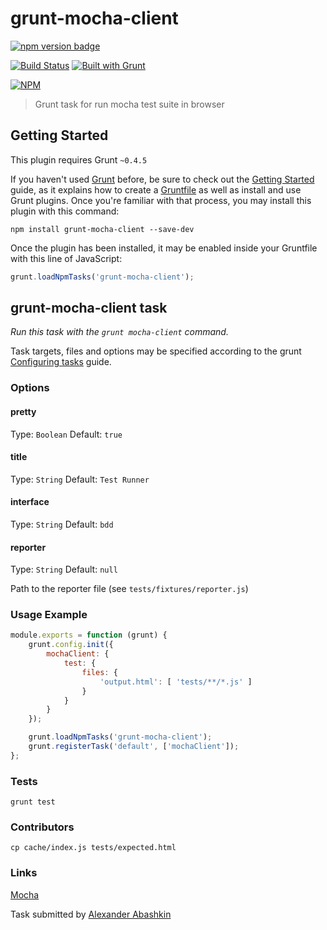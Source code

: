 # grunt-mocha-client

[![npm version badge](https://img.shields.io/npm/v/grunt-mocha-client.svg)](https://www.npmjs.org/package/grunt-mocha-client)

[![Build Status](https://travis-ci.org/monolithed/grunt-mocha-client.png)](https://travis-ci.org/monolithed/grunt-mocha-client)
[![Built with Grunt](https://cdn.gruntjs.com/builtwith.png)](http://gruntjs.com/)

[![NPM](https://nodei.co/npm/grunt-mocha-client.png?downloads=true)](https://nodei.co/npm/grunt-mocha-client)


> Grunt task for run mocha test suite in browser


## Getting Started
This plugin requires Grunt `~0.4.5`

If you haven't used [Grunt](http://gruntjs.com/) before, be sure to check out the [Getting Started](http://gruntjs.com/getting-started) guide, as it explains how to create a [Gruntfile](http://gruntjs.com/sample-gruntfile) as well as install and use Grunt plugins. Once you're familiar with that process, you may install this plugin with this command:

```shell
npm install grunt-mocha-client --save-dev
```

Once the plugin has been installed, it may be enabled inside your Gruntfile with this line of JavaScript:

```js
grunt.loadNpmTasks('grunt-mocha-client');
```

## grunt-mocha-client task
_Run this task with the `grunt mocha-client` command._

Task targets, files and options may be specified according to the grunt [Configuring tasks](http://gruntjs.com/configuring-tasks) guide.

### Options

#### pretty
Type: `Boolean`
Default: `true`

#### title
Type: `String`
Default: `Test Runner`

#### interface
Type: `String`
Default: `bdd`

#### reporter
Type: `String`
Default: `null`

Path to the reporter file (see `tests/fixtures/reporter.js`)


### Usage Example

```js
module.exports = function (grunt) {
	grunt.config.init({
		mochaClient: {
			test: {
				files: {
					'output.html': [ 'tests/**/*.js' ]
				}
			}
		}
	});

	grunt.loadNpmTasks('grunt-mocha-client');
	grunt.registerTask('default', ['mochaClient']);
};

```


### Tests

```
grunt test
```


### Contributors

```
cp cache/index.js tests/expected.html
```


### Links
[Mocha](http://mochajs.org/)


Task submitted by [Alexander Abashkin](https://github.com/monolithed)
